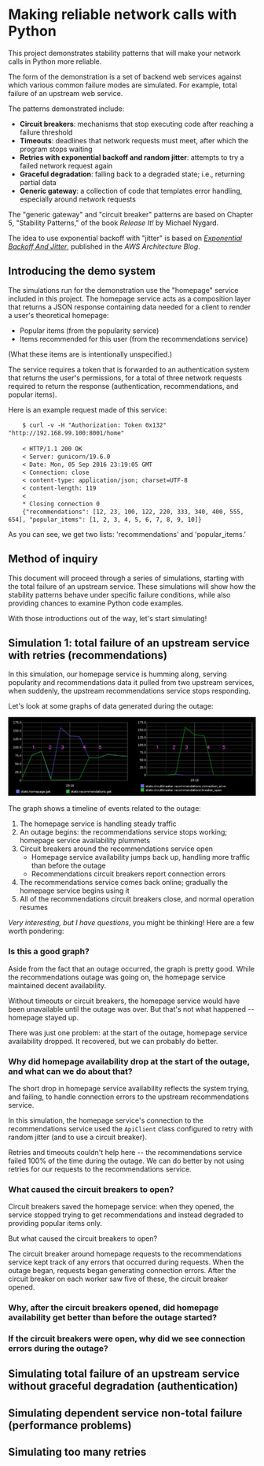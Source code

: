 # Making reliable network calls with Python

This project demonstrates stability patterns that will make your network calls
in Python more reliable.

The form of the demonstration is a set of backend web services against which
various common failure modes are simulated. For example, total failure of an
upstream web service.

The patterns demonstrated include:

* **Circuit breakers**: mechanisms that stop executing code after reaching a failure threshold
* **Timeouts**: deadlines that network requests must meet, after which the program stops waiting
* **Retries with exponential backoff and random jitter**: attempts to try a failed network request again
* **Graceful degradation**: falling back to a degraded state; i.e., returning partial data
* **Generic gateway**: a collection of code that templates error handling, especially around network requests

The "generic gateway" and "circuit breaker" patterns are based on Chapter 5,
"Stability Patterns," of the book *Release It!* by Michael Nygard.

The idea to use exponential backoff with "jitter" is based on [*Exponential
Backoff And Jitter*](https://www.awsarchitectureblog.com/2015/03/backoff.html),
published in the *AWS Architecture Blog*.

## Introducing the demo system

The simulations run for the demonstration use the "homepage" service included in
this project. The homepage service acts as a composition layer that returns a
JSON response containing data needed for a client to render a user's theoretical
homepage:

* Popular items (from the popularity service)
* Items recommended for this user (from the recommendations service)

(What these items are is intentionally unspecified.)

The service requires a token that is forwarded to an authentication system that
returns the user's permissions, for a total of three network requests required
to return the response (authentication, recommendations, and popular items).

Here is an example request made of this service:

```
    $ curl -v -H "Authorization: Token 0x132" "http://192.168.99.100:8001/home"

    < HTTP/1.1 200 OK
    < Server: gunicorn/19.6.0
    < Date: Mon, 05 Sep 2016 23:19:05 GMT
    < Connection: close
    < content-type: application/json; charset=UTF-8
    < content-length: 119
    <
    * Closing connection 0
    {"recommendations": [12, 23, 100, 122, 220, 333, 340, 400, 555, 654], "popular_items": [1, 2, 3, 4, 5, 6, 7, 8, 9, 10]}
```

As you can see, we get two lists: 'recommendations' and 'popular_items.'

## Method of inquiry

This document will proceed through a series of simulations, starting with the
total failure of an upstream service. These simulations will show how the
stability patterns behave under specific failure conditions, while also
providing chances to examine Python code examples.
 
With those introductions out of the way, let's start simulating!

## Simulation 1: total failure of an upstream service with retries (recommendations)

In this simulation, our homepage service is humming along, serving popularity
and recommendations data it pulled from two upstream services, when suddenly,
the upstream recommendations service stops responding.

Let's look at some graphs of data generated during the outage:

![Graph showing the recommendations service outage](images/outage_simulation.png)

The graph shows a timeline of events related to the outage:

1. The homepage service is handling steady traffic
2. An outage begins: the recommendations service stops working; homepage service availability plummets
3. Circuit breakers around the recommendations service open
    * Homepage service availability jumps back up, handling more traffic than before the outage
    * Recommendations circuit breakers report connection errors
4. The recommendations service comes back online; gradually the homepage service begins using it
8. All of the recommendations circuit breakers close, and normal operation resumes

*Very interesting, but I have questions*, you might be thinking! Here are a few
worth pondering:

### Is this a good graph?

Aside from the fact that an outage occurred, the graph is pretty good. While
the recommendations outage was going on, the homepage service maintained 
decent availability.

Without timeouts or circuit breakers, the homepage service would have been
unavailable until the outage was over. But that's not what happened --
homepage stayed up.

There was just one problem: at the start of the outage, homepage service
availability dropped. It recovered, but we can probably do better.

### Why did homepage availability drop at the start of the outage, and what can we do about that?

The short drop in homepage service availability reflects the system trying, and
failing, to handle connection errors to the upstream recommendations service.

In this simulation, the homepage service's connection to the recommendations
service used the `ApiClient` class configured to retry with random jitter (and
to use a circuit breaker).

Retries and timeouts couldn't help here -- the recommendations service failed
100% of the time during the outage. We can do better by not using retries for
our requests to the recommendations service.

### What caused the circuit breakers to open?

Circuit breakers saved the homepage service: when they opened, the service
stopped trying to get recommendations and instead degraded to providing
popular items only.

But what caused the circuit breakers to open?

The circuit breaker around homepage requests to the recommendations service kept
track of any errors that occurred during requests. When the outage began, requests
began generating connection errors. After the circuit breaker on each worker saw
five of these, the circuit breaker opened.

### Why, after the circuit breakers opened, did homepage availability get better than before the outage started?
### If the circuit breakers were open, why did we see connection errors during the outage?


## Simulating total failure of an upstream service without graceful degradation (authentication)

## Simulating dependent service non-total failure (performance problems)

## Simulating too many retries

